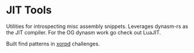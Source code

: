# JIT Tools

Utilities for introspecting misc assembly snippets. Leverages dynasm-rs as the
JIT compiler. For the OG dynasm work go check out LuaJIT.

Built find patterns in [xorpd](https://www.xorpd.net/pages/xchg_rax/snip_00.html) challenges.
